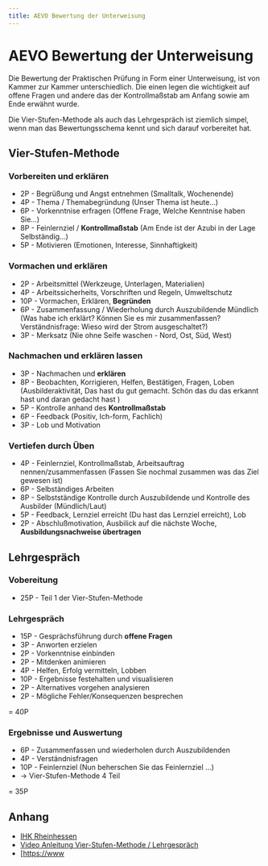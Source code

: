 ```yaml
---
title: AEVO Bewertung der Unterweisung
---
```


# AEVO Bewertung der Unterweisung


Die Bewertung der Praktischen Prüfung in Form einer Unterweisung, ist
von Kammer zur Kammer unterschiedlich. Die einen legen die wichtigkeit
auf offene Fragen und andere das der Kontrollmaßstab am Anfang sowie am
Ende erwähnt wurde.

Die Vier-Stufen-Methode als auch das Lehrgespräch ist ziemlich simpel,
wenn man das Bewertungsschema kennt und sich darauf vorbereitet hat.

## Vier-Stufen-Methode

### Vorbereiten und erklären

-   2P - Begrüßung und Angst entnehmen (Smalltalk, Wochenende)
-   4P - Thema / Themabegründung (Unser Thema ist heute...)
-   6P - Vorkenntnise erfragen (Offene Frage, Welche Kenntnise haben
    Sie...)
-   8P - Feinlernziel / **Kontrollmaßstab** (Am Ende ist der Azubi in
    der Lage Selbständig...)
-   5P - Motivieren (Emotionen, Interesse, Sinnhaftigkeit)

### Vormachen und erklären

-   2P - Arbeitsmittel (Werkzeuge, Unterlagen, Materialien)
-   4P - Arbeitssicherheits, Vorschriften und Regeln, Umweltschutz
-   10P - Vormachen, Erklären, **Begründen**
-   6P - Zusammenfassung / Wiederholung durch Auszubildende Mündlich
    (Was habe ich erklärt? Können Sie es mir zusammenfassen?
    Verständnisfrage: Wieso wird der Strom ausgeschaltet?)
-   3P - Merksatz (Nie ohne Seife waschen - Nord, Ost, Süd, West)

### Nachmachen und erklären lassen

-   3P - Nachmachen und **erklären**
-   8P - Beobachten, Korrigieren, Helfen, Bestätigen, Fragen, Loben
    (Ausbilderaktivität, Das hast du gut gemacht. Schön das du das
    erkannt hast und daran gedacht hast )
-   5P - Kontrolle anhand des **Kontrollmaßstab**
-   6P - Feedback (Positiv, Ich-form, Fachlich)
-   3P - Lob und Motivation

### Vertiefen durch Üben

-   4P - Feinlernziel, Kontrollmaßstab, Arbeitsauftrag
    nennen/zusammenfassen (Fassen Sie nochmal zusammen was das Ziel
    gewesen ist)
-   6P - Selbständiges Arbeiten
-   8P - Selbstständige Kontrolle durch Auszubildende und Kontrolle des
    Ausbilder (Mündlich/Laut)
-   5P - Feedback, Lernziel erreicht (Du hast das Lernziel erreicht),
    Lob
-   2P - Abschlußmotivation, Ausbilick auf die nächste Woche,
    **Ausbildungsnachweise übertragen**

## Lehrgespräch

### Vobereitung

-   25P - Teil 1 der Vier-Stufen-Methode

### Lehrgespräch

-   15P - Gesprächsführung durch **offene Fragen**
-   3P - Anworten erzielen
-   2P - Vorkenntnise einbinden
-   2P - Mitdenken animieren
-   4P - Helfen, Erfolg vermitteln, Lobben
-   10P - Ergebnisse festehalten und visualisieren
-   2P - Alternatives vorgehen analysieren
-   2P - Mögliche Fehler/Konsequenzen besprechen

= 40P

### Ergebnisse und Auswertung

-   6P - Zusammenfassen und wiederholen durch Auszubildenden
-   4P - Verständnisfragen
-   10P - Feinlernziel (Nun beherschen Sie das Feinlernziel ...)
-   -&gt; Vier-Stufen-Methode 4 Teil

= 35P

## Anhang

-   [IHK Rheinhessen]
-   [Video Anleitung Vier-Stufen-Methode / Lehrgespräch]
-   \[<https://www>

  [IHK Rheinhessen]: https://www.rheinhessen.ihk24.de/blob/mzihk24/produktmarken/weiterbildung/downloads/1454750/8a3003afd89672fc1f2959187589839d/ADA_Bewertungsschema-data.pdf
  [Video Anleitung Vier-Stufen-Methode / Lehrgespräch]: https://www.youtube.com/watch?v=g9eU0LmDiac
